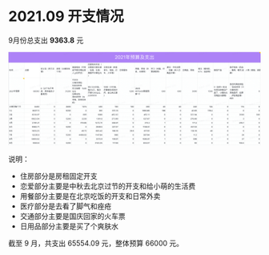 # 2021.09 开支情况

9月份总支出 **9363.8** 元

![Sep](images/2021-sep.png)

说明：

- 住房部分是房租固定开支
- 恋爱部分主要是中秋去北京过节的开支和给小萌的生活费
- 用餐部分主要是在北京吃饭的开支和日常外卖
- 医疗部分是去看了脚气和痤疮
- 交通部分主要是国庆回家的火车票
- 日用品部分主要是买了个爽肤水

截至 9 月，共支出 65554.09 元，整体预算 66000 元。